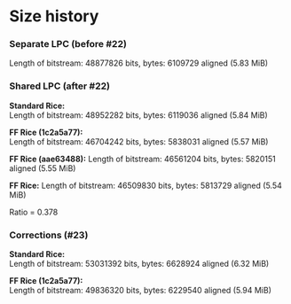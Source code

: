 # Size history

### Separate LPC (before #22)

Length of bitstream: 48877826 bits, bytes: 6109729 aligned (5.83 MiB)

### Shared LPC (after #22)

**Standard Rice:**  
Length of bitstream: 48952282 bits, bytes: 6119036 aligned (5.84 MiB)

**FF Rice (1c2a5a77):**  
Length of bitstream: 46704242 bits, bytes: 5838031 aligned (5.57 MiB)

**FF Rice (aae63488):**
Length of bitstream: 46561204 bits, bytes: 5820151 aligned (5.55 MiB)

**FF Rice:**
Length of bitstream: 46509830 bits, bytes: 5813729 aligned (5.54 MiB)

Ratio = 0.378

### Corrections (#23)

**Standard Rice:**  
Length of bitstream: 53031392 bits, bytes: 6628924 aligned (6.32 MiB)

**FF Rice (1c2a5a77):**  
Length of bitstream: 49836320 bits, bytes: 6229540 aligned (5.94 MiB)
